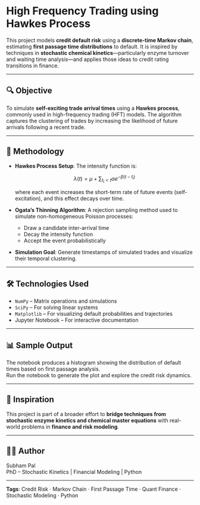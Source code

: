 # High Frequency Trading using Hawkes Process 

This project models **credit default risk** using a **discrete-time Markov chain**, estimating **first passage time distributions** to default. It is inspired by techniques in **stochastic chemical kinetics**—particularly enzyme turnover and waiting time analysis—and applies those ideas to credit rating transitions in finance.

---

## 🔍 Objective

To simulate **self-exciting trade arrival times** using a **Hawkes process**, commonly used in high-frequency trading (HFT) models. The algorithm captures the clustering of trades by increasing the likelihood of future arrivals following a recent trade.

---

## 🧪 Methodology

* **Hawkes Process Setup**:
  The intensity function is:

  $$
  \lambda(t) = \mu + \sum_{t_i < t} \alpha e^{-\beta(t - t_i)}
  $$

  where each event increases the short-term rate of future events (self-excitation), and this effect decays over time.

* **Ogata’s Thinning Algorithm**:
  A rejection sampling method used to simulate non-homogeneous Poisson processes:

  * Draw a candidate inter-arrival time
  * Decay the intensity function
  * Accept the event probabilistically

* **Simulation Goal**:
  Generate timestamps of simulated trades and visualize their temporal clustering.

---

## 🛠️ Technologies Used

- `NumPy` – Matrix operations and simulations
- `SciPy` – For solving linear systems
- `Matplotlib` – For visualizing default probabilities and trajectories
- Jupyter Notebook – For interactive documentation

---

## 📊 Sample Output

The notebook produces a histogram showing the distribution of default times based on first passage analysis.  
Run the notebook to generate the plot and explore the credit risk dynamics.

---

## 🧠 Inspiration 

This project is part of a broader effort to **bridge techniques from stochastic enzyme kinetics and chemical master equations** with real-world problems in **finance and risk modeling**.

---

## 👨‍🔬 Author

Subham Pal  
PhD – Stochastic Kinetics | Financial Modeling | Python

---
**Tags**: Credit Risk · Markov Chain · First Passage Time · Quant Finance · Stochastic Modeling · Python
